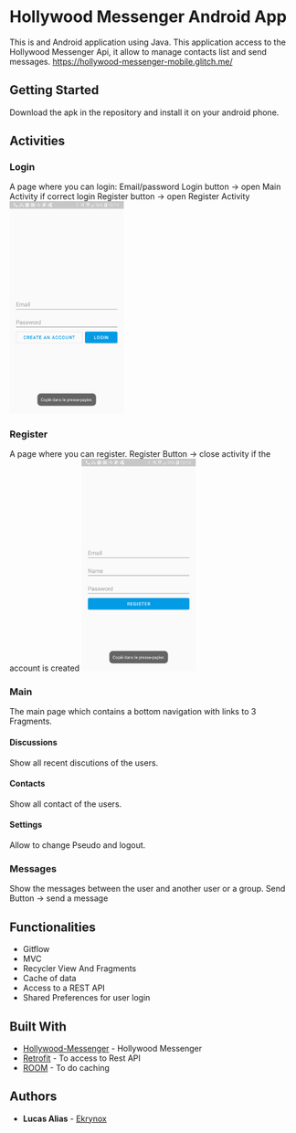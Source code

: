# Hollywood Messenger Android App
This is and Android application using Java.
This application access to the Hollywood Messenger Api, it allow to manage contacts list and send messages.
https://hollywood-messenger-mobile.glitch.me/

## Getting Started
Download the apk in the repository and install it on your android phone.

## Activities
### Login
A page where you can login: Email/password
Login button -> open Main Activity if correct login
Register button -> open Register Activity
<img src="Capture+_2019-12-20-15-12-02.png" width=200/>

### Register
A page where you can register.
Register Button -> close activity if the account is created
<img src="Capture+_2019-12-20-15-12-10.png" width=200/>

### Main
The main page which contains a bottom navigation with links to 3 Fragments.

#### Discussions
Show all recent discutions of the users.

#### Contacts
Show all contact of the users.

#### Settings
Allow to change Pseudo and logout.

### Messages
Show the messages between the user and another user or a group.
Send Button -> send a message

## Functionalities
* Gitflow
* MVC
* Recycler View And Fragments
* Cache of data
* Access to a REST API
* Shared Preferences for user login

## Built With
* [Hollywood-Messenger](https://hollywood-messenger-mobile.glitch.me/) - Hollywood Messenger
* [Retrofit](https://square.github.io/retrofit/) - To access to Rest API
* [ROOM](https://developer.android.com/training/data-storage/room/index.html) - To do caching

## Authors
* **Lucas Alias** - [Ekrynox](https://github.com/Ekrynox)
